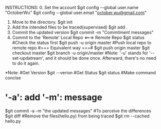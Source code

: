 INSTRUCTIONS:
0. Set the account
$git config --global user.name "OctoberWu"
$git config --global user.email "october.wu@gmail.com"
1. Move to the directory.
$git init
2. Add the intended files to be traced(supervised)
$git add .
3. Commit the updated version
$git commit -m "Commitment messages"
4. Commit to the 'Remote'
Local Repo <===> Remote Repo
$git status                #Check the status first
$git push -u origin master #Push local repo to remote repo
#=== Equivalent way ===#
$git push origin master
$git checkout master
$git branch -u origin/master
#Note:
'-u' stands for '--set-updatream', and it should be done once.
Afterward, there's no need to do it again.


*Note:
#Get Version
$git --verion
#Get Status
$git status
#Make command concise
# '-a': add   '-m': message
$git commit -a -m "the updated messages"
#To perceive the differences
$git diff
#Remove the files(hello.py) from being traced
$git rm --cached hello.py

